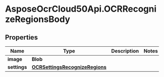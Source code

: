 # AsposeOcrCloud50Api.OCRRecognizeRegionsBody

## Properties

Name | Type | Description | Notes
------------ | ------------- | ------------- | -------------
**image** | **Blob** |  | 
**settings** | [**OCRSettingsRecognizeRegions**](OCRSettingsRecognizeRegions.md) |  | 



